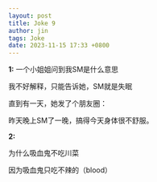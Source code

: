 ```yaml
---
layout: post
title: Joke 9
author: jin
tags: Joke
date: 2023-11-15 17:33 +0800
---
```


**1:**
一个小姐姐问到我SM是什么意思

我不好解释，只能告诉她，SM就是失眠

直到有一天，她发了个朋友圈：

昨天晚上SM了一晚，搞得今天身体很不舒服。

**2:**

为什么吸血鬼不吃川菜

因为吸血鬼只吃不辣的（blood）

